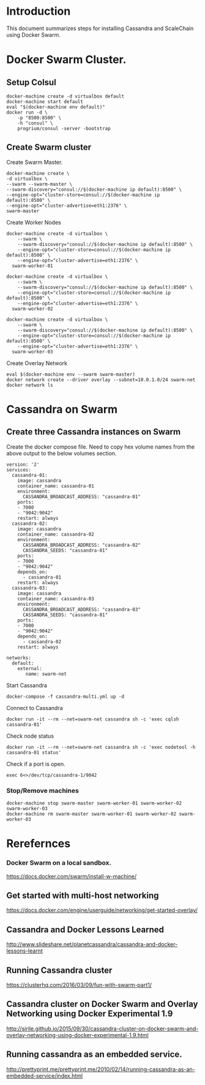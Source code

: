 # Introduction
This document summarizes steps for installing Cassandra and ScaleChain using Docker Swarm.

# Docker Swarm Cluster.
## Setup Colsul
```
docker-machine create -d virtualbox default
docker-machine start default
eval "$(docker-machine env default)"
docker run -d \
    -p "8500:8500" \
    -h "consul" \
    progrium/consul -server -bootstrap
```

## Create Swarm cluster
Create Swarm Master.
```
docker-machine create \
-d virtualbox \
--swarm --swarm-master \
--swarm-discovery="consul://$(docker-machine ip default):8500" \
--engine-opt="cluster-store=consul://$(docker-machine ip default):8500" \
--engine-opt="cluster-advertise=eth1:2376" \
swarm-master
```

Create Worker Nodes
```
docker-machine create -d virtualbox \
    --swarm \
    --swarm-discovery="consul://$(docker-machine ip default):8500" \
    --engine-opt="cluster-store=consul://$(docker-machine ip default):8500" \
    --engine-opt="cluster-advertise=eth1:2376" \
  swarm-worker-01
  
docker-machine create -d virtualbox \
    --swarm \
    --swarm-discovery="consul://$(docker-machine ip default):8500" \
    --engine-opt="cluster-store=consul://$(docker-machine ip default):8500" \
    --engine-opt="cluster-advertise=eth1:2376" \
  swarm-worker-02
    
docker-machine create -d virtualbox \
    --swarm \
    --swarm-discovery="consul://$(docker-machine ip default):8500" \
    --engine-opt="cluster-store=consul://$(docker-machine ip default):8500" \
    --engine-opt="cluster-advertise=eth1:2376" \
  swarm-worker-03    
```

Create Overlay Network
```
eval $(docker-machine env --swarm swarm-master)
docker network create --driver overlay --subnet=10.0.1.0/24 swarm-net
docker network ls
```

# Cassandra on Swarm
## Create three Cassandra instances on Swarm
Create the docker compose file. Need to copy hex volume names from the above output to the below volumes section.
```
version: '2'
services:
  cassandra-01:
    image: cassandra
    container_name: cassandra-01
    environment:
      CASSANDRA_BROADCAST_ADDRESS: "cassandra-01"
    ports:
    - 7000
    - "9042:9042"
    restart: always
  cassandra-02:
    image: cassandra
    container_name: cassandra-02
    environment:
      CASSANDRA_BROADCAST_ADDRESS: "cassandra-02"
      CASSANDRA_SEEDS: "cassandra-01"
    ports:
    - 7000
    - "9042:9042"
    depends_on:
      - cassandra-01
    restart: always
  cassandra-03:
    image: cassandra
    container_name: cassandra-03
    environment:
      CASSANDRA_BROADCAST_ADDRESS: "cassandra-03"
      CASSANDRA_SEEDS: "cassandra-01"
    ports:
    - 7000
    - "9042:9042"
    depends_on:
      - cassandra-02
    restart: always
        
networks:
  default:
    external:
       name: swarm-net
```

Start Cassandra
```
docker-compose -f cassandra-multi.yml up -d
```

Connect to Cassandra
```
docker run -it --rm --net=swarm-net cassandra sh -c 'exec cqlsh cassandra-01'
```

Check node status
```
docker run -it --rm --net=swarm-net cassandra sh -c 'exec nodetool -h cassandra-01 status'
```

Check if a port is open.
```
exec 6<>/dev/tcp/cassandra-1/9042
```

### Stop/Remove machines
```
docker-machine stop swarm-master swarm-worker-01 swarm-worker-02 swarm-worker-03
docker-machine rm swarm-master swarm-worker-01 swarm-worker-02 swarm-worker-03
```

# Rerefernces
### Docker Swarm on a local sandbox.
https://docs.docker.com/swarm/install-w-machine/
## Get started with multi-host networking
https://docs.docker.com/engine/userguide/networking/get-started-overlay/
## Cassandra and Docker Lessons Learned
http://www.slideshare.net/planetcassandra/cassandra-and-docker-lessons-learnt
## Running Cassandra cluster
https://clusterhq.com/2016/03/09/fun-with-swarm-part1/
## Cassandra cluster on Docker Swarm and Overlay Networking using Docker Experimental 1.9
http://sirile.github.io/2015/09/30/cassandra-cluster-on-docker-swarm-and-overlay-networking-using-docker-experimental-1.9.html
## Running cassandra as an embedded service.
http://prettyprint.me/prettyprint.me/2010/02/14/running-cassandra-as-an-embedded-service/index.html